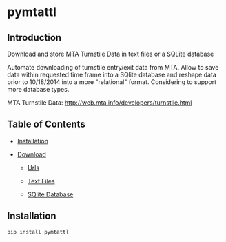 # pymtattl

## Introduction

Download and store MTA Turnstile Data in text files or a SQLite database

Automate downloading of turnstile entry/exit data from MTA. Allow to save data within requested time frame into a SQlite database and reshape data prior to 10/18/2014 into a more "relational" format. Considering to support more database types.

MTA Turnstile Data: http://web.mta.info/developers/turnstile.html


## Table of Contents

* [Installation](#installation)

* [Download](#download)

  * [Urls](#urls)

  * [Text Files](#text-files)

  * [SQlite Database](#sqlite-database)

## Installation

    pip install pymtattl
